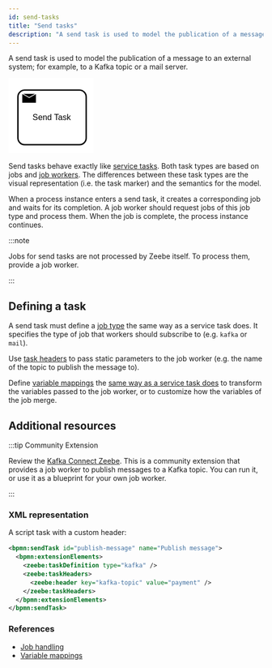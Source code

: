 ```yaml
---
id: send-tasks
title: "Send tasks"
description: "A send task is used to model the publication of a message to an external system."
---
```


A send task is used to model the publication of a message to an external system; for example, to a
Kafka topic or a mail server.

![task](assets/send-task.png)

Send tasks behave exactly like [service tasks](/bpmn-dmn/bpmn/service-tasks/service-tasks.md). Both task
types are based on jobs and [job workers](/components/concepts/job-workers.md). The
differences between these task types are the visual representation (i.e. the task marker) and the
semantics for the model.

When a process instance enters a send task, it creates a corresponding job and waits for its
completion. A job worker should request jobs of this job type and process them. When the job is
complete, the process instance continues.

:::note

Jobs for send tasks are not processed by Zeebe itself. To process them, provide
a job worker.

:::

## Defining a task

A send task must define a [job type](/bpmn-dmn/bpmn/service-tasks/service-tasks.md#task-definition) the same
way as a service task does. It specifies the type of job that workers should subscribe to (e.g. `kafka` or `mail`).

Use [task headers](/bpmn-dmn/bpmn/service-tasks/service-tasks.md#task-headers) to pass static parameters to the job
worker (e.g. the name of the topic to publish the message to).

Define [variable mappings](/components/concepts/variables.md#inputoutput-variable-mappings)
the [same way as a service task does](/bpmn-dmn/bpmn/service-tasks/service-tasks.md#variable-mappings)
to transform the variables passed to the job worker, or to customize how the variables of the job merge.

## Additional resources

:::tip Community Extension

Review the [Kafka Connect Zeebe](https://github.com/camunda-community-hub/kafka-connect-zeebe). This is a
community extension that provides a job worker to publish messages to a Kafka topic. You can run it,
or use it as a blueprint for your own job worker.

:::

### XML representation

A script task with a custom header:

```xml
<bpmn:sendTask id="publish-message" name="Publish message">
  <bpmn:extensionElements>
    <zeebe:taskDefinition type="kafka" />
    <zeebe:taskHeaders>
      <zeebe:header key="kafka-topic" value="payment" />
    </zeebe:taskHeaders>
  </bpmn:extensionElements>
</bpmn:sendTask>
```

### References

- [Job handling](/components/concepts/job-workers.md)
- [Variable mappings](/components/concepts/variables.md#inputoutput-variable-mappings)
